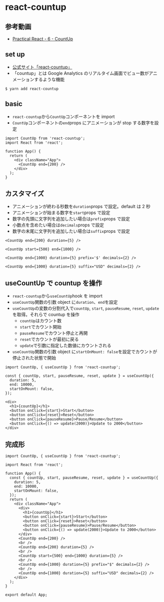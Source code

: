 # react-countup

## 参考動画

- [Practical React - 6 - CountUp](https://www.youtube.com/watch?v=zttrshYjHHQ)

## set up

- [公式サイト「react-countup」](https://github.com/glennreyes/react-countup)
- 「countup」とは Google Analytics のリアルタイム画面でビュー数がアニメーションするような機能

```
$ yarn add react-countup
```

## basic

- `react-countup`から`CountUp`コンポーネントを import
- `CountUp`コンポーネントの`end`props にアニメーションが stop する数字を設定

```
import CountUp from 'react-countup';
import React from 'react';

function App() {
  return (
    <div className="App">
      <CountUp end={200} />
    </div>
  );
}
```

## カスタマイズ

- アニメーションが終わる秒数を`duration`props で設定。default は 2 秒
- アニメーションが始まる数字を`start`props で設定
- 数字の先頭に文字列を追加したい場合は`prefix`props で設定
- 小数点を含めたい場合は`decimals`props で設定
- 数字の末尾に文字列を追加したい場合は`suffix`props で設定

```
<CountUp end={200} duration={5} />

<CountUp start={500} end={1000} />

<CountUp end={1000} duration={5} prefix='$' decimals={2} />

<CountUp end={1000} duration={5} suffix="USD" decimals={2} />
```

## useCountUp で countup を操作

- `react-countup`から`useCountUp`hook を import
- `useCountUp`関数の引数 object に`duration`、`end`を設定
- `useCountUp`の変数の分割代入で`countUp`, `start`, `pauseResume`, `reset`, `update`を取得。それらで countup を操作
  - `countUp`はカウント数
  - `start`でカウント開始
  - `pauseResume`でカウント停止と再開
  - `reset`でカウントが最初に戻る
  - `update`で引数に指定した数値にカウントされる
- `useCountUp`関数の引数 object に`startOnMount: false`を設定でカウントが停止された状態で開始

```
import CountUp, { useCountUp } from 'react-countup';

const { countUp, start, pauseResume, reset, update } = useCountUp({
  duration: 5,
  end: 10000,
  startOnMount: false,
});

<div>
  <h1>{countUp}</h1>
  <button onClick={start}>Start</button>
  <button onClick={reset}>Reset</button>
  <button onClick={pauseResume}>Pause/Resume</button>
  <button onClick={() => update(2000)}>Update to 2000</button>
</div>
```

## 完成形

```
import CountUp, { useCountUp } from 'react-countup';

import React from 'react';

function App() {
  const { countUp, start, pauseResume, reset, update } = useCountUp({
    duration: 5,
    end: 10000,
    startOnMount: false,
  });
  return (
    <div className="App">
      <div>
        <h1>{countUp}</h1>
        <button onClick={start}>Start</button>
        <button onClick={reset}>Reset</button>
        <button onClick={pauseResume}>Pause/Resume</button>
        <button onClick={() => update(2000)}>Update to 2000</button>
      </div>
      <CountUp end={200} />
      <br />
      <CountUp end={200} duration={5} />
      <br />
      <CountUp start={500} end={1000} duration={5} />
      <br />
      <CountUp end={1000} duration={5} prefix="$" decimals={2} />
      <br />
      <CountUp end={1000} duration={5} suffix="USD" decimals={2} />
    </div>
  );
}

export default App;
```
